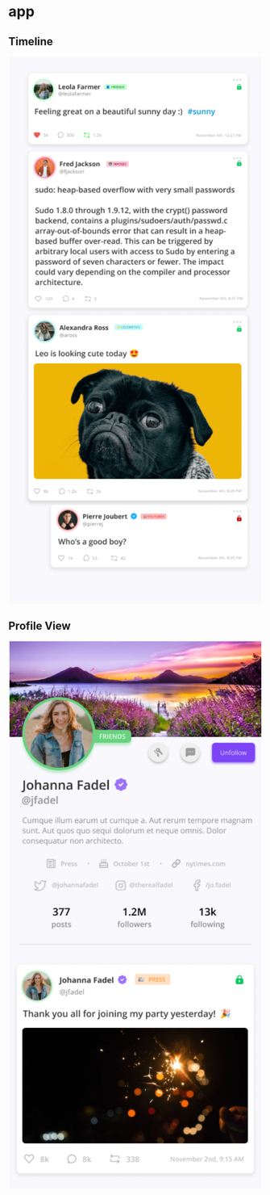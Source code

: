 # app

## Timeline

<p align="center">
    <img src="./img/timeline.png" width="500" alt="Timeline"/>
</p>

## Profile View

<p align="center">
    <img src="./img/profile-view.png" width="500" alt="Profile View"/>
</p>